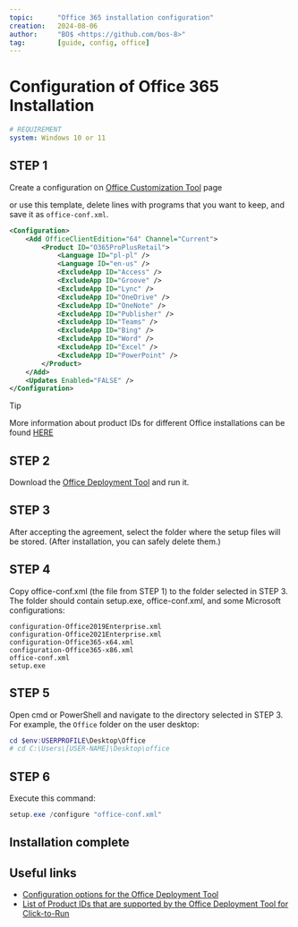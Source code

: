 ```yaml
---
topic:      "Office 365 installation configuration"
creation:   2024-08-06
author:     "BO$ <https://github.com/bos-8>"
tag:        [guide, config, office]
---
```


# Configuration of Office 365 Installation
```yaml
# REQUIREMENT
system: Windows 10 or 11
```

## STEP 1
Create a configuration on [Office Customization Tool](https://config.office.com/deploymentsettings) page

or use this template, delete lines with programs that you want to keep, and save it as `office-conf.xml`.
```xml
<Configuration>
    <Add OfficeClientEdition="64" Channel="Current">
        <Product ID="O365ProPlusRetail">
            <Language ID="pl-pl" />
            <Language ID="en-us" />
            <ExcludeApp ID="Access" />
            <ExcludeApp ID="Groove" />
            <ExcludeApp ID="Lync" />
            <ExcludeApp ID="OneDrive" />
            <ExcludeApp ID="OneNote" />
            <ExcludeApp ID="Publisher" />
            <ExcludeApp ID="Teams" />
            <ExcludeApp ID="Bing" />
            <ExcludeApp ID="Word" />
            <ExcludeApp ID="Excel" />
            <ExcludeApp ID="PowerPoint" />
        </Product>
    </Add>
    <Updates Enabled="FALSE" />
</Configuration>
```
> [!TIP]
> More information about product IDs for different Office installations can be found [HERE](https://learn.microsoft.com/en-us/microsoft-365/troubleshoot/installation/product-ids-supported-office-deployment-click-to-run)

## STEP 2
Download the [Office Deployment Tool](https://www.microsoft.com/en-us/download/details.aspx?id=49117) and run it.

## STEP 3
After accepting the agreement, select the folder where the setup files will be stored. (After installation, you can safely delete them.)

## STEP 4
Copy office-conf.xml (the file from STEP 1) to the folder selected in STEP 3. The folder should contain setup.exe, office-conf.xml, and some Microsoft configurations:
```
configuration-Office2019Enterprise.xml
configuration-Office2021Enterprise.xml
configuration-Office365-x64.xml
configuration-Office365-x86.xml
office-conf.xml
setup.exe
```

## STEP 5
Open cmd or PowerShell and navigate to the directory selected in STEP 3. For example, the `Office` folder on the user desktop:
```powershell
cd $env:USERPROFILE\Desktop\Office
# cd C:\Users\[USER-NAME]\Desktop\office
```

## STEP 6
Execute this command:
```powershell
setup.exe /configure "office-conf.xml"
```

## Installation complete

## Useful links
- [Configuration options for the Office Deployment Tool](https://learn.microsoft.com/en-us/microsoft-365-apps/deploy/office-deployment-tool-configuration-options)
- [List of Product IDs that are supported by the Office Deployment Tool for Click-to-Run](https://learn.microsoft.com/en-us/microsoft-365/troubleshoot/installation/product-ids-supported-office-deployment-click-to-run)